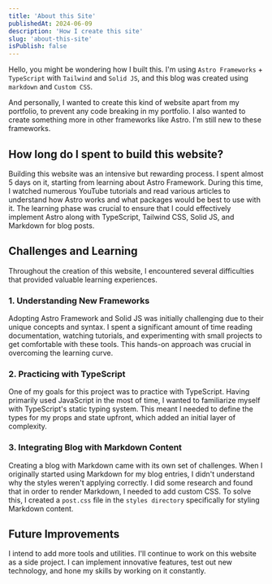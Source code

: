 ```yaml
---
title: 'About this Site'
publishedAt: 2024-06-09
description: 'How I create this site'
slug: 'about-this-site'
isPublish: false
---
```


Hello, you might be wondering how I built this. I'm using `Astro Frameworks` + `TypeScript` with `Tailwind` and `Solid JS`, and this blog was created using `markdown` and `Custom CSS`.

And personally, I wanted to create this kind of website apart from my portfolio, to prevent any code breaking in my portfolio. I also wanted to create something more in other frameworks like Astro. I'm still new to these frameworks.

## How long do I spent to build this website?

Building this website was an intensive but rewarding process. I spent almost 5 days on it, starting from learning about Astro Framework. During this time, I watched numerous YouTube tutorials and read various articles to understand how Astro works and what packages would be best to use with it. The learning phase was crucial to ensure that I could effectively implement Astro along with TypeScript, Tailwind CSS, Solid JS, and Markdown for blog posts.

## Challenges and Learning

Throughout the creation of this website, I encountered several difficulties that provided valuable learning experiences.

### 1. Understanding New Frameworks

Adopting Astro Framework and Solid JS was initially challenging due to their unique concepts and syntax. I spent a significant amount of time reading documentation, watching tutorials, and experimenting with small projects to get comfortable with these tools. This hands-on approach was crucial in overcoming the learning curve.

### 2. Practicing with TypeScript

One of my goals for this project was to practice with TypeScript. Having primarily used JavaScript in the most of time, I wanted to familiarize myself with TypeScript's static typing system. This meant I needed to define the types for my props and state upfront, which added an initial layer of complexity.

### 3. Integrating Blog with Markdown Content

Creating a blog with Markdown came with its own set of challenges. When I originally started using Markdown for my blog entries, I didn't understand why the styles weren't applying correctly. I did some research and found that in order to render Markdown, I needed to add custom CSS. To solve this, I created a `post.css` file in the `styles directory` specifically for styling Markdown content.

## Future Improvements

I intend to add more tools and utilities. I'll continue to work on this website as a side project. I can implement innovative features, test out new technology, and hone my skills by working on it constantly.
